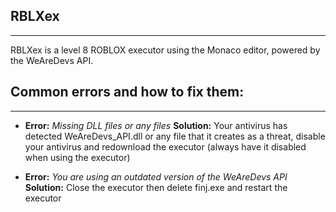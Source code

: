 ## RBLXex
----------------------------------------------

RBLXex is a level 8 ROBLOX executor using the Monaco editor, powered by the WeAreDevs API.

## Common errors and how to fix them:
----------------------------------------------

- **Error:** *_Missing DLL files or any files_*
  **Solution:** Your antivirus has detected WeAreDevs_API.dll or any file that it creates as a threat, disable your antivirus and redownload the executor (always have it disabled when using the executor)

- **Error:** *_You are using an outdated version of the WeAreDevs API_*
  **Solution:** Close the executor then delete finj.exe and restart the executor
